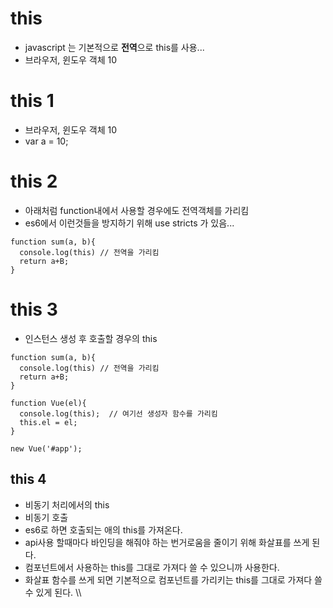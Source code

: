 # this
- javascript 는 기본적으로 **전역**으로 this를 사용...
- 브라우저, 윈도우 객체 10 



# this 1
- 브라우저, 윈도우 객체 10 
- var a = 10;

# this 2
- 아래처럼 function내에서 사용할 경우에도 전역객체를 가리킴
- es6에서 이런것들을 방지하기 위해 use stricts 가 있음... 

```
function sum(a, b){
  console.log(this) // 전역을 가리킴 
  return a+B;
}
```

# this 3
- 인스턴스 생성 후 호출할 경우의 this

```
function sum(a, b){
  console.log(this) // 전역을 가리킴 
  return a+B;
}

function Vue(el){
  console.log(this);  // 여기선 생성자 함수를 가리킴
  this.el = el;
}

new Vue('#app');
```

## this 4
- 비동기 처리에서의 this
- 비동기 호출
- es6로 하면 호출되는 애의 this를 가져온다. 
- api사용 할때마다 바인딩을 해줘야 하는 번거로움을 줄이기 위해 화살표를 쓰게 된다. 
- 컴포넌트에서 사용하는 this를 그대로 가져다 쓸 수 있으니까 사용한다. 
- 화살표 함수를 쓰게 되면 기본적으로 컴포넌트를 가리키는 this를 그대로 가져다 쓸 수 있게 된다. \\\
